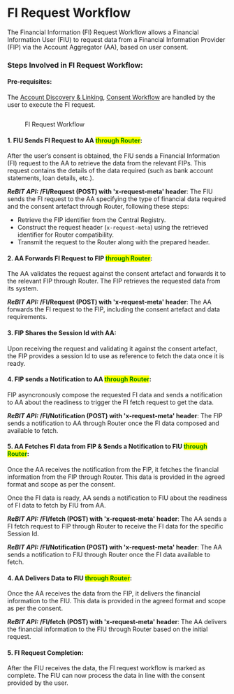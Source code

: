 # FI Request Workflow

The Financial Information (FI) Request Workflow allows a Financial Information User (FIU) to request data from a Financial Information Provider (FIP) via the Account Aggregator (AA), based on user consent.

### **Steps Involved in FI Request Workflow:**

#### Pre-requisites:

The [Account Discovery & Linking](account-discovery-and-linking.md), [Consent Workflow](consent-workflow.md) are handled by the user to execute the FI request.

<figure><img src="https://lh7-rt.googleusercontent.com/docsz/AD_4nXdl6CUYF1NKze5myGSxCUWeaQshiLP3mNgdIDHLcOI9zDHm_mixEBp9G-TB0D2qHuvDYCZMq9QWgJ57OepHr2s4omoQE4FAvBRtVgsIvp9VvIRR95an-9WU2cIde6LLi0ws12Cz?key=bdSmp_LkiJMKaUQLHEN9__RS" alt=""><figcaption><p>FI Request Workflow</p></figcaption></figure>

#### **1. FIU Sends FI Request to AA&#x20;**<mark style="color:green;">**through Router**</mark>**:**

After the user’s consent is obtained, the FIU sends a Financial Information (FI) request to the AA to retrieve the data from the relevant FIPs. This request contains the details of the data required (such as bank account statements, loan details, etc.).

_**ReBIT API:**_**&#x20;/FI/Request (POST) with 'x-request-meta' header**: The FIU sends the FI request to the AA specifying the type of financial data required and the consent artefact through Router, following these steps:

* Retrieve the FIP identifier from the Central Registry.
* Construct the request header (`x-request-meta`) using the retrieved identifier for Router compatibility.
* Transmit the request to the Router along with the prepared header.

#### **2. AA Forwards FI Request to FIP&#x20;**<mark style="color:green;">**through Router**</mark>**:**

The AA validates the request against the consent artefact and forwards it to the relevant FIP through Router. The FIP retrieves the requested data from its system.

_**ReBIT API:**_**&#x20;/FI/Request (POST) with 'x-request-meta' header**: The AA forwards the FI request to the FIP, including the consent artefact and data requirements.

#### **3. FIP Shares the Session Id with AA:**

Upon receiving the request and validating it against the consent artefact, the FIP provides a session Id to use as reference to fetch the data once it is ready.

#### **4. FIP sends a Notification to AA&#x20;**<mark style="color:green;">**through Router**</mark>**:**

FIP asyncronously compose the requested FI data and sends a notification to AA about the readiness to trigger the FI fetch request to get the data.

_**ReBIT API:**_**&#x20;/FI/Notification (POST) with 'x-request-meta' header**: The FIP sends a notification to AA through Router once the FI data composed and available to fetch.

#### **5. AA Fetches FI data from FIP & Sends a Notification to FIU&#x20;**<mark style="color:green;">**through Router**</mark>**:**

Once the AA receives the notification from the FIP, it fetches the financial information from the FIP through Router. This data is provided in the agreed format and scope as per the consent.

Once the FI data is ready, AA sends a notification to FIU about the readiness of FI data to fetch by FIU from AA.

_**ReBIT API:**_**&#x20;/FI/fetch (POST) with 'x-request-meta' header**: The AA sends a FI fetch request to FIP through Router to receive the FI data for the specific Session Id.

_**ReBIT API:**_**&#x20;/FI/Notification (POST) with 'x-request-meta' header**: The AA sends a notification to FIU through Router once the FI data available to fetch.

#### **4. AA Delivers Data to FIU&#x20;**<mark style="color:green;">**through Router**</mark>**:**

Once the AA receives the data from the FIP, it delivers the financial information to the FIU. This data is provided in the agreed format and scope as per the consent.

_**ReBIT API:**_**&#x20;/FI/fetch (POST) with 'x-request-meta' header**: The AA delivers the financial information to the FIU through Router based on the initial request.

#### **5. FI Request Completion:**

After the FIU receives the data, the FI request workflow is marked as complete. The FIU can now process the data in line with the consent provided by the user.
